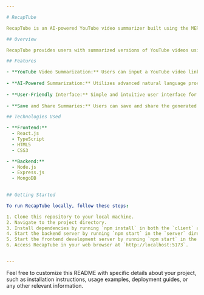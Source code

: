 ```yaml
---

# RecapTube

RecapTube is an AI-powered YouTube video summarizer built using the MERN stack (MongoDB, Express.js, React.js, Node.js) with TypeScript.

## Overview

RecapTube provides users with summarized versions of YouTube videos using advanced natural language processing techniques. It allows users to input a YouTube video link, and the AI algorithm generates a concise summary of the video's content. This tool is useful for individuals who want to quickly grasp the key points of lengthy videos without having to watch them in their entirety.

## Features

- **YouTube Video Summarization:** Users can input a YouTube video link, and RecapTube will generate a summarized version of the video.
  
- **AI-Powered Summarization:** Utilizes advanced natural language processing (NLP) algorithms to extract key points and generate concise summaries.
  
- **User-Friendly Interface:** Simple and intuitive user interface for easy interaction.
  
- **Save and Share Summaries:** Users can save and share the generated summaries for future reference or sharing with others.

## Technologies Used

- **Frontend:**
  - React.js
  - TypeScript
  - HTML5
  - CSS3

- **Backend:**
  - Node.js
  - Express.js
  - MongoDB
  

## Getting Started

To run RecapTube locally, follow these steps:

1. Clone this repository to your local machine.
2. Navigate to the project directory.
3. Install dependencies by running `npm install` in both the `client` and `server` directories.
4. Start the backend server by running `npm start` in the `server` directory.
5. Start the frontend development server by running `npm start` in the `client` directory.
6. Access RecapTube in your web browser at `http://localhost:5173`.


---
```


Feel free to customize this README with specific details about your project, such as installation instructions, usage examples, deployment guides, or any other relevant information.